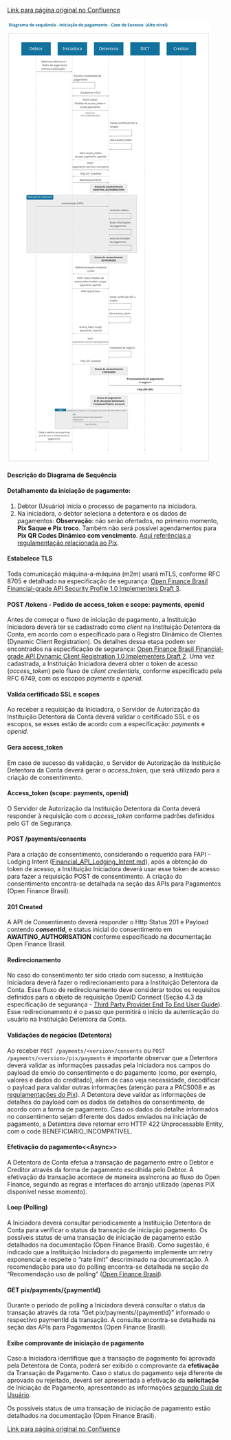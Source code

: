 [Link para página original no Confluence](https://openfinancebrasil.atlassian.net/wiki/spaces/OF/pages/136937537)

![att136937578](Diagrama%20de%20Sequ%c3%aancia%20-%20v3.0.0-beta.1%20-%20Pagamentos/attachments/diagrama-sequencia-SB02.1.jpg)
#### Descrição do Diagrama de Sequência

#### Detalhamento da iniciação de pagamento:

1. Debtor (Usuário) inicia o processo de pagamento na iniciadora.
2. Na iniciadora, o debtor seleciona a detentora e os dados de pagamentos: **Observação**: não serão ofertados, no primeiro momento, **Pix Saque e Pix troco**. Também não será possível agendamentos para **Pix QR Codes Dinâmico com vencimento**. [Aqui referências a regulamentação relacionada ao Pix](https://www.bcb.gov.br/estabilidadefinanceira/pix?modalAberto=regulamentacao_pix).

#### Estabelece TLS

Toda comunicação máquina-a-máquina (m2m) usará mTLS, conforme RFC 8705 e detalhado na especificação de segurança: [Open Finance Brasil Financial-grade API Security Profile 1.0 Implementers Draft 3](https://openbanking-brasil.github.io/specs-seguranca/open-banking-brasil-financial-api-1_ID3.html).

#### POST /tokens - Pedido de access\_token e scope: payments, openid

Antes de começar o fluxo de iniciação de pagamento, a Instituição Iniciadora deverá ter se cadastrado como *client* na Instituição Detentora da Conta, em acordo com o especificado para o Registro Dinâmico de Clientes (Dynamic Client Registration). Os detalhes dessa etapa podem ser encontrados na especificação de segurança:  [Open Finance Brasil Financial-grade API Dynamic Client Registration 1.0 Implementers Draft 2](https://openbanking-brasil.github.io/specs-seguranca/open-banking-brasil-dynamic-client-registration-1_ID2.html). Uma vez cadastrada, a Instituição Iniciadora deverá obter o token de acesso (*access\_token*) pelo fluxo de *client credentials*, conforme especificado pela RFC 6749, com os escopos *payments* e *openid*.

#### Valida certificado SSL e scopes

Ao receber a requisição da Iniciadora, o Servidor de Autorização da Instituição Detentora da Conta deverá validar o certificado SSL e os escopos, se esses estão de acordo com a especificação: *payments* e *openid*.

#### Gera access\_token

Em caso de sucesso da validação, o Servidor de Autorização da Instituição Detentora da Conta deverá gerar o *access\_token*, que será utilizado para a criação de consentimento.

#### Access\_token (scope: payments, openid)

O Servidor de Autorização da Instituição Detentora da Conta deverá responder à requisição com o *access\_token* conforme padrões definidos pelo GT de Segurança.

#### POST /payments/consents

Para a criação de consentimento, considerando o requerido para FAPI - Lodging Intent ([Financial_API_Lodging_Intent.md](https://bitbucket.org/openid/fapi/src/master/Financial_API_Lodging_Intent.md)), após a obtenção do token de acesso, a Instituição Iniciadora deverá usar esse token de acesso para fazer a requisição POST de consentimento. A criação do consentimento encontra-se detalhada na seção das APIs para Pagamentos (Open Finance Brasil).

#### 201 Created

A API de Consentimento deverá responder o Http Status 201 e Payload contendo ***consentId***, e status inicial do consentimento em **AWAITING\_AUTHORISATION** conforme especificado na documentação Open Finance Brasil.

#### Redirecionamento

No caso do consentimento ter sido criado com sucesso, a Instituição Iniciadora deverá fazer o redirecionamento para a Instituição Detentora da Conta. Esse fluxo de redirecionamento deve considerar todos os requisitos definidos para o objeto de requisição OpenID Connect (Seção 4.3 da especificação de segurança - [Third Party Provider End To End User Guide](https://openbanking-brasil.github.io/specs-seguranca/tpp-user-guide.html)). Esse redirecionamento é o passo que permitirá o início da autenticação do usuário na Instituição Detentora da Conta.

#### Validações de negócios (Detentora)

Ao receber `POST /payments/<version>/consents` ou `POST /payments/<version>/pix/payments` é importante observar que a Detentora deverá validar as informações passadas pela Iniciadora nos campos do payload de envio do consentimento e do pagamento (como, por exemplo, valores e dados do creditado), além de caso veja necessidade, decodificar o payload para validar outras informações (atenção para a PACS008 e as [regulamentações do Pix](https://www.bcb.gov.br/estabilidadefinanceira/pix?modalAberto=regulamentacao_pix)). A Detentora deve validar as informações de detalhes do payload com os dados de detalhes do consentimento, de acordo com a forma de pagamento. Caso os dados do detalhe informados no consentimento sejam diferente dos dados enviados na iniciação de pagamento, a Detentora deve retornar erro HTTP 422 Unprocessable Entity, com o code BENEFICIARIO\_INCOMPATIVEL.

#### Efetivação do pagamento&lt;&lt;Async&gt;&gt;

A Detentora de Conta efetua a transação de pagamento entre o Debtor e Creditor através da forma de pagamento escolhida pelo Debtor. A efetivação da transação acontece de maneira assíncrona ao fluxo do Open Finance, seguindo as regras e interfaces do arranjo utilizado (apenas PIX disponível nesse momento).

#### Loop (Polling)

A Iniciadora deverá consultar periodicamente a Instituição Detentora de Conta para verificar o status da transação de iniciação pagamento. Os possíveis status de uma transação de iniciação de pagamento estão detalhados na documentação (Open Finance Brasil). Como sugestão, é indicado que a Instituição Iniciadora do pagamento implemente um retry exponencial e respeite o “rate limit” descriminado na documentação. A recomendação para uso do polling encontra-se detalhada na seção de “Recomendação uso de polling” ([Open Finance Brasil](../../../../../../../../../OF/Open%20Finance%20Brasil/Especifica%c3%a7%c3%b5es%20de%20APIs/Servi%c3%a7os%20-%20SV/[SV]%20Inicia%c3%a7%c3%a3o%20de%20Pagamentos/[SV]%20API%20-%20Pagamentos/Hist%c3%b3rico%20de%20Especifica%c3%a7%c3%b5es%20-%20Pagamentos/v3.0.0-beta.1%20-%20Pagamentos/Informa%c3%a7%c3%b5es%20Gerais%20-%20Pagamentos%20-%20v3.0.0-beta.1/Recomenda%c3%a7%c3%a3o%20Uso%20de%20Polling%20e%20Controle%20de%20Acesso%20-%20%20v3.0.0-beta.1%20-%20Pagamentos)).

#### GET pix/payments/{paymentId}

Durante o período de polling a Iniciadora deverá consultar o status da transação através da rota “Get pix/payments/{paymentId}” informado o respectivo paymentId da transação. A consulta encontra-se detalhada na seção das APIs para Pagamentos (Open Finance Brasil).

#### Exibe comprovante de iniciação de pagamento

Caso a Iniciadora identifique que a transação de pagamento foi aprovada pela Detentora de Conta, poderá ser exibido o comprovante da **efetivação** da Transação de Pagamento. Caso o status do pagamento seja diferente de aprovado ou rejeitado, deverá ser apresentada a efetivação da **solicitação** de Iniciação de Pagamento, apresentando as informações [segundo Guia de Usuário](../../../../../../../../../OF/Open%20Finance%20Brasil/Seguran%c3%a7a/Guia%20do%20Usu%c3%a1rio/index).

Os possíveis status de uma transação de iniciação de pagamento estão detalhados na documentação (Open Finance Brasil).

[Link para página original no Confluence](https://openfinancebrasil.atlassian.net/wiki/spaces/OF/pages/136937537)
